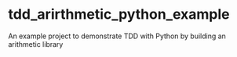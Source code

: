 # tdd_arirthmetic_python_example
An example project to demonstrate TDD with Python by building an arithmetic library
